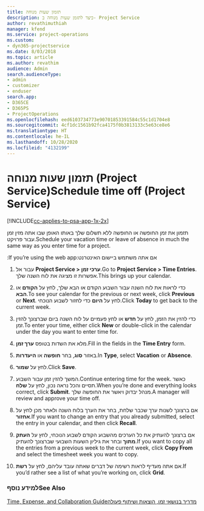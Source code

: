 ```yaml
---
title: תזמון שעות מנוחה
description: כיצד לתזמן שעות מנוחה ב- Project Service
author: revathimuthiah
manager: kfend
ms.service: project-operations
ms.custom:
- dyn365-projectservice
ms.date: 8/03/2018
ms.topic: article
ms.author: revathim
audience: Admin
search.audienceType:
- admin
- customizer
- enduser
search.app:
- D365CE
- D365PS
- ProjectOperations
ms.openlocfilehash: eed6103734773e90701853391584c55c1d1704e8
ms.sourcegitcommit: 4cf1dc1561b92fca4175f0b3813133c5e63ce8e6
ms.translationtype: HT
ms.contentlocale: he-IL
ms.lasthandoff: 10/28/2020
ms.locfileid: "4132199"
---
```

# <a name="schedule-time-off-project-service"></a><span data-ttu-id="2cc7b-103">תזמון שעות מנוחה (Project Service)</span><span class="sxs-lookup"><span data-stu-id="2cc7b-103">Schedule time off (Project Service)</span></span>

[!INCLUDE[cc-applies-to-psa-app-1x-2x](../includes/cc-applies-to-psa-app-1x-2x.md)]

<span data-ttu-id="2cc7b-104">תזמון את זמן החופשה או החופשה ללא תשלום שלך באותו האופן שבו אתה מזין זמן עבור פרויקט.</span><span class="sxs-lookup"><span data-stu-id="2cc7b-104">Schedule your vacation time or leave of absence in much the same way as you enter time for a project.</span></span>  
  
 <span data-ttu-id="2cc7b-105">אם אתה משתמש ‏‫ביישום האינטרנט:</span><span class="sxs-lookup"><span data-stu-id="2cc7b-105">If you’re using the web app:</span></span>  
  
1.  <span data-ttu-id="2cc7b-106">עבור אל **Project Service > ערכי זמן**.</span><span class="sxs-lookup"><span data-stu-id="2cc7b-106">Go to **Project Service > Time Entries**.</span></span> <span data-ttu-id="2cc7b-107">אפשרות זו מציגה את לוח השנה שלך.</span><span class="sxs-lookup"><span data-stu-id="2cc7b-107">This brings up your calendar.</span></span>  
  
2.  <span data-ttu-id="2cc7b-108">כדי לראות את לוח השנה עבור השבוע הקודם או הבא שלך, לחץ על **הקודם** או **הבא**.</span><span class="sxs-lookup"><span data-stu-id="2cc7b-108">To see your calendar for the previous or next week, click **Previous** or **Next**.</span></span> <span data-ttu-id="2cc7b-109">לחץ על **היום** כדי לחזור לשבוע הנוכחי.</span><span class="sxs-lookup"><span data-stu-id="2cc7b-109">Click **Today** to get back to the current week.</span></span>  
  
3.  <span data-ttu-id="2cc7b-110">כדי להזין את הזמן, לחץ על **חדש** או לחץ פעמיים על לוח השנה ביום שברצונך להזין זמן.</span><span class="sxs-lookup"><span data-stu-id="2cc7b-110">To enter your time, either click **New** or double-click in the calendar under the day you want to enter time for.</span></span>  
  
4.  <span data-ttu-id="2cc7b-111">מלא את השדות בטופס **ערך זמן**.</span><span class="sxs-lookup"><span data-stu-id="2cc7b-111">Fill in the fields in the **Time Entry** form.</span></span>  
  
5.  <span data-ttu-id="2cc7b-112">באזור **סוג**, בחר **חופשה** או **היעדרות**.</span><span class="sxs-lookup"><span data-stu-id="2cc7b-112">In **Type**, select **Vacation** or **Absence**.</span></span>  
  
6.  <span data-ttu-id="2cc7b-113">לחץ על **שמור**.</span><span class="sxs-lookup"><span data-stu-id="2cc7b-113">Click **Save**.</span></span>  
  
7.  <span data-ttu-id="2cc7b-114">המשך להזין זמן עבור השבוע.</span><span class="sxs-lookup"><span data-stu-id="2cc7b-114">Continue entering time for the week.</span></span> <span data-ttu-id="2cc7b-115">כאשר תסיים והכל נראה נכון, לחץ על **שלח**.</span><span class="sxs-lookup"><span data-stu-id="2cc7b-115">When you’re done and everything looks correct, click **Submit**.</span></span> <span data-ttu-id="2cc7b-116">מנהל יבדוק ויאשר את החופשה שלך.</span><span class="sxs-lookup"><span data-stu-id="2cc7b-116">A manager will review and approve your time off.</span></span>  
  
8.  <span data-ttu-id="2cc7b-117">אם ברצונך לשנות ערך שכבר שלחת, בחר את הערך בלוח השנה ולאחר מכן לחץ על **אחזור**.</span><span class="sxs-lookup"><span data-stu-id="2cc7b-117">If you want to change an entry that you already submitted, select the entry in your calendar, and then click **Recall**.</span></span>  
  
9. <span data-ttu-id="2cc7b-118">אם ברצונך להעתיק את כל הערכים מהשבוע הקודם לשבוע הנוכחי, לחץ על **העתק מתוך** ובחר את ‏‫גיליון השעות השבועי ‬שברצונך להעתיק.</span><span class="sxs-lookup"><span data-stu-id="2cc7b-118">If you want to copy all the entries from a previous week to the current week, click **Copy From** and select the timesheet week you want to copy.</span></span>  
  
10. <span data-ttu-id="2cc7b-119">אם אתה מעדיף לראות רשימה של דברים שאתה עובד עליהם, לחץ על **רשת**.</span><span class="sxs-lookup"><span data-stu-id="2cc7b-119">If you’d rather see a list of what you’re working on, click **Grid**.</span></span>  
  
### <a name="see-also"></a><span data-ttu-id="2cc7b-120">למידע נוסף</span><span class="sxs-lookup"><span data-stu-id="2cc7b-120">See Also</span></span>  
 [<span data-ttu-id="2cc7b-121">‏‫מדריך בנושאי זמן, הוצאות ושיתוף פעולה</span><span class="sxs-lookup"><span data-stu-id="2cc7b-121">Time, Expense, and Collaboration Guide</span></span>](../psa/time-expense-collaboration-guide.md)
